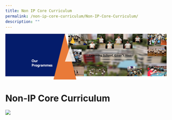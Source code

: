 ```yaml
---
title: Non IP Core Curriculum
permalink: /non-ip-core-curriculum/Non-IP-Core-Curriculum/
description: ""
---
```

![](/images/OurProgrammes1.png)

Non-IP Core Curriculum
======================

<p><a href="[http://google.com/linkhere](http://google.com/linkhere)"><img style="width:25%" src="/images/xxx.png"></a></p>
